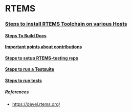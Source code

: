 # RTEMS 

### [Steps to install RTEMS Toolchain on various Hosts](./InstallOnHost)
#### [Steps To Build Docs](./Docs)
#### [Important points about contributions](./important_points_about_contribution.md) 
#### [Steps to setup RTEMS-testing repo](./setting-up-rtems-testing.md)
#### [Steps to run a Testsuite](./run_a_testsuite.md) 
#### [Steps to run tests](./run_tests.md) 


##### References
* https://devel.rtems.org/
